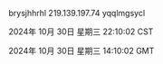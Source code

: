 brysjhhrhl 219.139.197.74 yqqlmgsycl

2024年 10月 30日 星期三 22:10:02 CST

2024年 10月 30日 星期三 14:10:02 GMT
